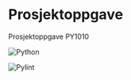 # Prosjektoppgave


Prosjektoppgave PY1010


![Python](https://img.shields.io/badge/Python-3.10%20%7C%203.11%20%7C%203.12%20%7C%203.13-blue) <br/>

![Pylint](https://img.shields.io/badge/pylint-10.0-brightgreen)
